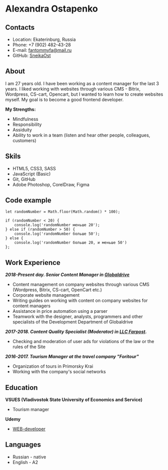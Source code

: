 # Alexandra Ostapenko

## Contacts
* Location: Ekaterinburg, Russia
* Phone: +7 (902) 482-43-28
* E-mail: fantommyfa@mail.ru
* GitHub: [SneikaOst](https://github.com/SneikaOst)

## About
I am 27 years old. I have been working as a content manager for the last 3 years. I liked working with websites through various CMS - Bitrix, Wordpress, CS-cart, Opencart, but I wanted to learn how to create websites myself. My goal is to become a good frontend developer.

**My Strengths:**
* Mindfulness
* Responsibility
* Assiduity
* Ability to work in a team (listen and hear other people, colleagues, customers)

## Skils
* HTML5, CSS3, SASS
* JavaScript (Basic)
* Git, GitHub
* Adobe Photoshop, CorelDraw, Figma

## Code example

```
let randomNumber = Math.floor(Math.random() * 100);

if (randomNumber < 20) {
    console.log('randomNumber меньше 20');
} else if (randomNumber > 50) {
    console.log('randomNumber больше 50');
} else {
    console.log('randomNumber больше 20, и меньше 50')
};
```

## Work Experience
**_2018-Present day. Senior Content Manager in [Globaldrive](https://globaldrive.ru/)_**
* Content management on company websites through various CMS (Wordpress, Bitrix, CS-cart, OpenCart etc.)
* Corporate website management
* Writing guides on working with content on company websites for content managers
* Assistance in price automation using a parser
* Teamwork with the designer, analysts, programmers and other specialists of the Development Department of Globaldrive

**_2017-2018. Content Quality Specialist (Moderator) in [LLC Farpost](https://www.farpost.ru/)._**
* Checking and moderation of user ads for violations of the law or the rules of the Site

**_2016-2017. Tourism Manager at the travel company "Foritour"_**
* Organization of tours in Primorsky Krai
* Working with the company's social networks


## Education
**VSUES (Vladivostok State University of Economics and Service)**
* Tourism manager

**Udemy**
* [WEB-developer](https://www.udemy.com/course/webdeveloper/)

## Languages
* Russian - native
* English - A2
